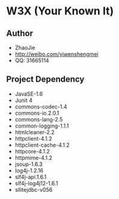 # W3X (Your Known It)

## Author

* ZhaoJie
* http://weibo.com/yiwenshengmei
* QQ: 31665114

## Project Dependency

* JavaSE-1.6
* Junit 4
* commons-codec-1.4
* commons-io.2.0.1
* commons-lang-2.5
* common-logging-1.1.1
* htmlcleaner-2.2
* httpclient-4.1.2
* httpclient-cache-4.1.2
* httpcore-4.1.2
* httpmime-4.1.2
* jsoup-1.6.3
* log4j-1.2.16
* slf4j-api.1.6.1
* slf4j-log4j12-1.6.1
* sllitejdbc-v056
